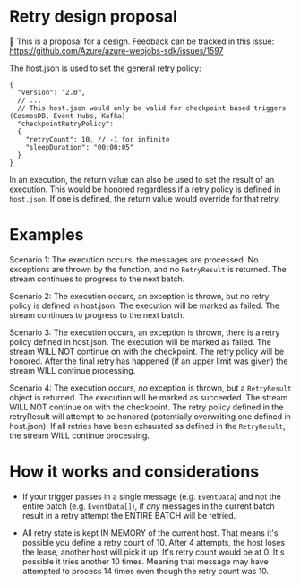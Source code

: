 # Retry design proposal

🔬 This is a proposal for a design. Feedback can be tracked in this issue: https://github.com/Azure/azure-webjobs-sdk/issues/1597

The host.json is used to set the general retry policy:

```
{
  "version": "2.0",
  // ...
  // This host.json would only be valid for checkpoint based triggers (CosmosDB, Event Hubs, Kafka)
  "checkpointRetryPolicy":
  {
    "retryCount": 10, // -1 for infinite
    "sleepDuration": "00:00:05"
  }
}
```

In an execution, the return value can also be used to set the result of an execution.  This would be honored regardless if a retry policy is defined in `host.json`.  If one is defined, the return value would override for that retry.

# Examples

Scenario 1: The execution occurs, the messages are processed. No exceptions are thrown by the function, and no `RetryResult` is returned.  The stream continues to progress to the next batch.

Scenario 2: The execution occurs, an exception is thrown, but no retry policy is defined in host.json.  The execution will be marked as failed. The stream continues to progress to the next batch.

Scenario 3: The execution occurs, an exception is thrown, there is a retry policy defined in host.json.  The execution will be marked as failed. The stream WILL NOT continue on with the checkpoint.  The retry policy will be honored.  After the final retry has happened (if an upper limit was given) the stream WILL continue processing.

Scenario 4: The execution occurs, *no* exception is thrown, but a `RetryResult` object is returned.  The execution will be marked as succeeded.  The stream WILL NOT continue on with the checkpoint. The retry policy defined in the retryResult will attempt to be honored (potentially overwriting one defined in host.json).  If all retries have been exhausted as defined in the `RetryResult`, the stream WILL continue processing.

# How it works and considerations

- If your trigger passes in a single message (e.g. `EventData`) and not the entire batch (e.g. `EventData[]`), if *any* messages in the current batch result in a retry attempt the ENTIRE BATCH will be retried.

- All retry state is kept IN MEMORY of the current host.  That means it's possible you define a retry count of 10.  After 4 attempts, the host loses the lease, another host will pick it up.  It's retry count would be at 0.  It's possible it tries another 10 times.  Meaning that message may have attempted to process 14 times even though the retry count was 10.

